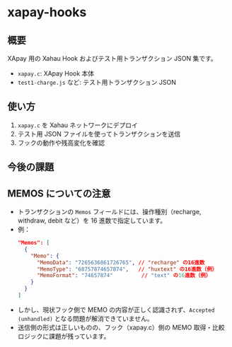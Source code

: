 # xapay-hooks

## 概要

XApay 用の Xahau Hook およびテスト用トランザクション JSON 集です。

- `xapay.c`: XApay Hook 本体
- `test1-charge.js` など: テスト用トランザクション JSON

## 使い方

1. `xapay.c` を Xahau ネットワークにデプロイ
2. テスト用 JSON ファイルを使ってトランザクションを送信
3. フックの動作や残高変化を確認

## 今後の課題

## MEMOS についての注意

- トランザクションの `Memos` フィールドには、操作種別（recharge, withdraw, debit など）を 16 進数で指定しています。
- 例：
  ```json
  "Memos": [
    {
      "Memo": {
        "MemoData": "7265636861726765", // "recharge" の16進数
        "MemoType": "68757874657874",   // "huxtext" の16進数（例）
        "MemoFormat": "74657874"         // "text" の16進数（例）
      }
    }
  ]
  ```
- しかし、現状フック側で MEMO の内容が正しく認識されず、`Accepted (unhandled)` となる問題が解消できていません。
- 送信側の形式は正しいものの、フック（xapay.c）側の MEMO 取得・比較ロジックに課題が残っています。
